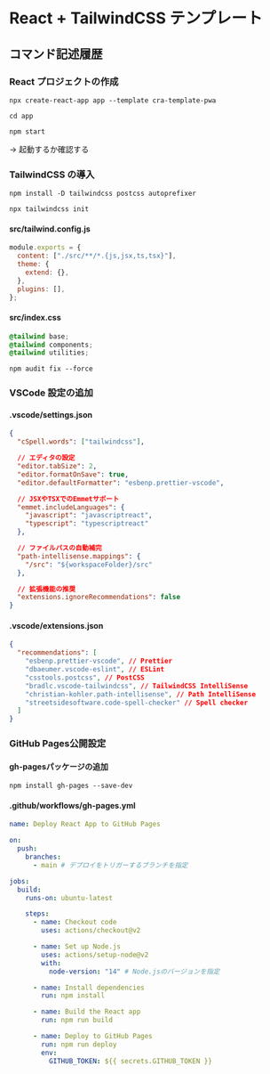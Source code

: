 # React + TailwindCSS テンプレート

## コマンド記述履歴

### React プロジェクトの作成

`npx create-react-app app --template cra-template-pwa`

`cd app`

`npm start`

→ 起動するか確認する

### TailwindCSS の導入

`npm install -D tailwindcss postcss autoprefixer`

`npx tailwindcss init`

#### src/tailwind.config.js

```javascript
module.exports = {
  content: ["./src/**/*.{js,jsx,ts,tsx}"],
  theme: {
    extend: {},
  },
  plugins: [],
};
```

#### src/index.css

```css
@tailwind base;
@tailwind components;
@tailwind utilities;
```

`npm audit fix --force`

### VSCode 設定の追加

#### .vscode/settings.json

```json
{
  "cSpell.words": ["tailwindcss"],

  // エディタの設定
  "editor.tabSize": 2,
  "editor.formatOnSave": true,
  "editor.defaultFormatter": "esbenp.prettier-vscode",

  // JSXやTSXでのEmmetサポート
  "emmet.includeLanguages": {
    "javascript": "javascriptreact",
    "typescript": "typescriptreact"
  },

  // ファイルパスの自動補完
  "path-intellisense.mappings": {
    "/src": "${workspaceFolder}/src"
  },

  // 拡張機能の推奨
  "extensions.ignoreRecommendations": false
}
```

#### .vscode/extensions.json

```json
{
  "recommendations": [
    "esbenp.prettier-vscode", // Prettier
    "dbaeumer.vscode-eslint", // ESLint
    "csstools.postcss", // PostCSS
    "bradlc.vscode-tailwindcss", // TailwindCSS IntelliSense
    "christian-kohler.path-intellisense", // Path IntelliSense
    "streetsidesoftware.code-spell-checker" // Spell checker
  ]
}
```

### GitHub Pages公開設定

#### gh-pagesパッケージの追加
`npm install gh-pages --save-dev`

#### .github/workflows/gh-pages.yml
```yaml
name: Deploy React App to GitHub Pages

on:
  push:
    branches:
      - main # デプロイをトリガーするブランチを指定

jobs:
  build:
    runs-on: ubuntu-latest

    steps:
      - name: Checkout code
        uses: actions/checkout@v2

      - name: Set up Node.js
        uses: actions/setup-node@v2
        with:
          node-version: "14" # Node.jsのバージョンを指定

      - name: Install dependencies
        run: npm install

      - name: Build the React app
        run: npm run build

      - name: Deploy to GitHub Pages
        run: npm run deploy
        env:
          GITHUB_TOKEN: ${{ secrets.GITHUB_TOKEN }}
```